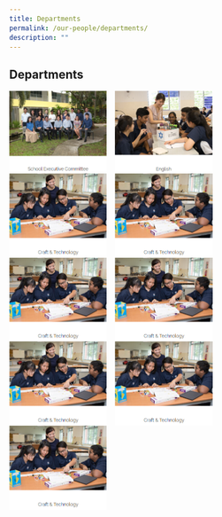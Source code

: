 ```yaml
---
title: Departments
permalink: /our-people/departments/
description: ""
---
```

## Departments




<p><a href="https://staging.d38b8pvh8spt44.amplifyapp.com/our-people/departments/school-executive-committee/">
<img src="/images/Our%20People/Departments/Dept%20School%20Exec.png" style="width:35%;margin-right:15px;" align = "left">
</a></p>

<p><a href="https://staging.d38b8pvh8spt44.amplifyapp.com/our-people/departments/english/area-of-focus/">
<img src="/images/Our%20People/Departments/Dept%20English.png" style="width:35%;margin-right:15px;" align = "left">
</a></p>

<br>

<p><a href="https://staging.d38b8pvh8spt44.amplifyapp.com/our-people/departments/c-n-t/area-of-focus/">
<img src="/images/Our%20People/Departments/Dept%20Craft%20&%20Tech.png" style="width:35%;margin-right:15px;" align = "left">
</a></p>


<p><a href="https://staging.d38b8pvh8spt44.amplifyapp.com/our-people/departments/cce/area-of-focus/">
<img src="/images/Our%20People/Departments/Dept%20Craft%20&%20Tech.png" style="width:35%;margin-right:15px;" align = "left">
</a></p>

<br>

<p><a href="https://staging.d38b8pvh8spt44.amplifyapp.com/our-people/departments/humanities/area-of-focus/">
<img src="/images/Our%20People/Departments/Dept%20Craft%20&%20Tech.png" style="width:35%;margin-right:15px;" align = "left">
</a></p>


<p><a href="https://staging.d38b8pvh8spt44.amplifyapp.com/our-people/departments/mathematics/area-of-focus/">
<img src="/images/Our%20People/Departments/Dept%20Craft%20&%20Tech.png" style="width:35%;margin-right:15px;" align = "left">
</a></p>

<br>

<p><a href="https://staging.d38b8pvh8spt44.amplifyapp.com/our-people/departments/mother-tongue/area-of-focus/">
<img src="/images/Our%20People/Departments/Dept%20Craft%20&%20Tech.png" style="width:35%;margin-right:15px;" align = "left">
</a></p>


<p><a href="https://staging.d38b8pvh8spt44.amplifyapp.com/our-people/departments/pe/area-of-focus/">
<img src="/images/Our%20People/Departments/Dept%20Craft%20&%20Tech.png" style="width:35%;margin-right:15px;" align = "left">
</a></p>

<br>

<p><a href="https://staging.d38b8pvh8spt44.amplifyapp.com/our-people/departments/science/area-of-focus/">
<img src="/images/Our%20People/Departments/Dept%20Craft%20&%20Tech.png" style="width:35%;margin-right:15px;" align = "left">
</a></p>